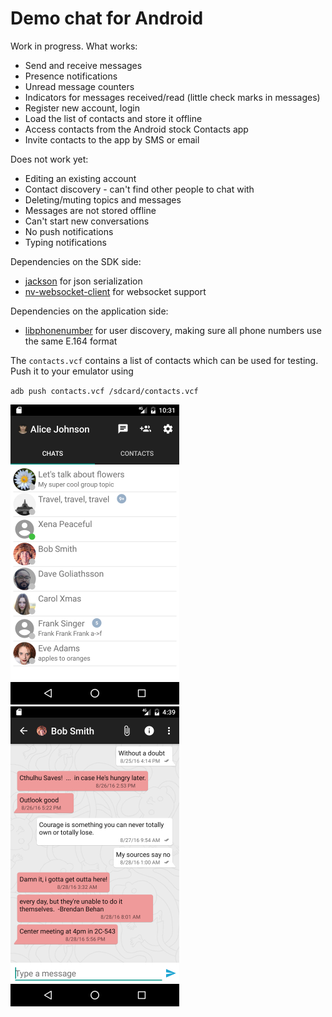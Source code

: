 # Demo chat for Android

Work in progress. What works:

* Send and receive messages
* Presence notifications
* Unread message counters
* Indicators for messages received/read (little check marks in messages)
* Register new account, login
* Load the list of contacts and store it offline
* Access contacts from the Android stock Contacts app
* Invite contacts to the app by SMS or email

Does not work yet:

* Editing an existing account
* Contact discovery - can't find other people to chat with
* Deleting/muting topics and messages
* Messages are not stored offline
* Can't start new conversations
* No push notifications
* Typing notifications

Dependencies on the SDK side:

* [jackson](https://github.com/FasterXML/jackson) for json serialization
* [nv-websocket-client](https://github.com/TakahikoKawasaki/nv-websocket-client) for websocket support

Dependencies on the application side:

* [libphonenumber](https://github.com/googlei18n/libphonenumber) for user discovery, making sure all phone numbers use the same E.164 format

The `contacts.vcf` contains a list of contacts which can be used for testing. Push it to your emulator using

  `adb push contacts.vcf /sdcard/contacts.vcf`

<img src="android-contacts.png" alt="App screenshot - contacts" width="270" />
<img src="android-messages.png" alt="App screenshot - contacts" width="270" />
